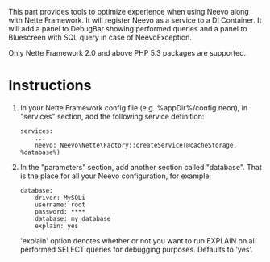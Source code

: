 This part provides tools to optimize experience when using Neevo along
with Nette Framework. It will register Neevo as a service to a DI Container.
It will add a panel to DebugBar showing performed queries and a panel to
Bluescreen with SQL query in case of NeevoException.

Only Nette Framework 2.0 and above PHP 5.3 packages are supported.

Instructions
============

1.  In your Nette Framework config file (e.g. %appDir%/config.neon),
    in "services" section, add the following service definition:

		services:
			...
			neevo: Neevo\Nette\Factory::createService(@cacheStorage, %database%)


2.  In the "parameters" section, add another section called "database".
    That is the place for all your Neevo configuration, for example:

		database:
			driver: MySQLi
			username: root
			password: ****
			database: my_database
			explain: yes

    'explain' option denotes whether or not you want to run EXPLAIN on all
    performed SELECT queries for debugging purposes. Defaults to 'yes'.